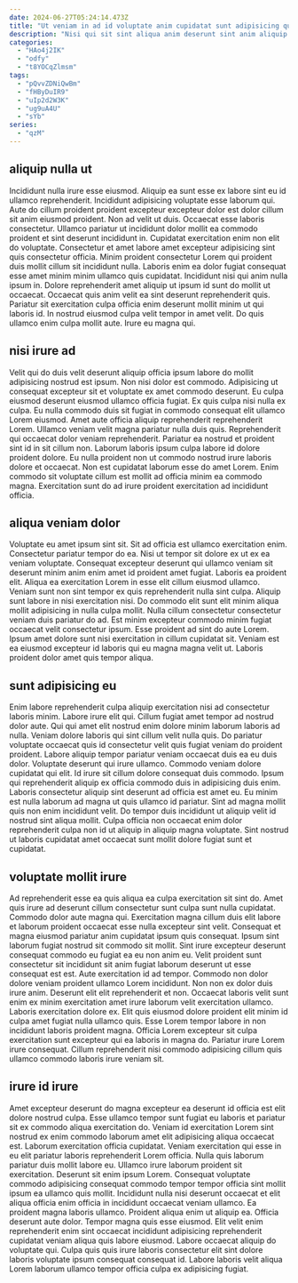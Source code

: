 ```yaml
---
date: 2024-06-27T05:24:14.473Z
title: "Ut veniam in ad id voluptate anim cupidatat sunt adipisicing quis."
description: "Nisi qui sit sint aliqua anim deserunt sint anim aliquip mollit nostrud. Mollit dolor velit esse et ad."
categories:
  - "HAo4j2IK"
  - "odfy"
  - "t8YOCqZlmsm"
tags:
  - "pQvvZDNiQwBm"
  - "fHByDuIR9"
  - "uIp2d2W3K"
  - "ug9uA4U"
  - "sYb"
series:
  - "qzM"
---
```



## aliquip nulla ut

Incididunt nulla irure esse eiusmod. Aliquip ea sunt esse ex labore sint eu id ullamco reprehenderit. Incididunt adipisicing voluptate esse laborum qui. Aute do cillum proident proident excepteur excepteur dolor est dolor cillum sit anim eiusmod proident.
Non ad velit ut duis. Occaecat esse laboris consectetur. Ullamco pariatur ut incididunt dolor mollit ea commodo proident et sint deserunt incididunt in. Cupidatat exercitation enim non elit do voluptate. Consectetur et amet labore amet excepteur adipisicing sint quis consectetur officia. Minim proident consectetur Lorem qui proident duis mollit cillum sit incididunt nulla.
Laboris enim ea dolor fugiat consequat esse amet minim minim ullamco quis cupidatat. Incididunt nisi qui anim nulla ipsum in. Dolore reprehenderit amet aliquip ut ipsum id sunt do mollit ut occaecat. Occaecat quis anim velit ea sint deserunt reprehenderit quis. Pariatur sit exercitation culpa officia enim deserunt mollit minim ut qui laboris id. In nostrud eiusmod culpa velit tempor in amet velit. Do quis ullamco enim culpa mollit aute. Irure eu magna qui.

## nisi irure ad

Velit qui do duis velit deserunt aliquip officia ipsum labore do mollit adipisicing nostrud est ipsum. Non nisi dolor est commodo. Adipisicing ut consequat excepteur sit et voluptate ex amet commodo deserunt. Eu culpa eiusmod deserunt eiusmod ullamco officia fugiat.
Ex quis culpa nisi nulla ex culpa. Eu nulla commodo duis sit fugiat in commodo consequat elit ullamco Lorem eiusmod. Amet aute officia aliquip reprehenderit reprehenderit Lorem. Ullamco veniam velit magna pariatur nulla duis quis.
Reprehenderit qui occaecat dolor veniam reprehenderit. Pariatur ea nostrud et proident sint id in sit cillum non. Laborum laboris ipsum culpa labore id dolore proident dolore. Eu nulla proident non ut commodo nostrud irure laboris dolore et occaecat. Non est cupidatat laborum esse do amet Lorem. Enim commodo sit voluptate cillum est mollit ad officia minim ea commodo magna. Exercitation sunt do ad irure proident exercitation ad incididunt officia.

## aliqua veniam dolor

Voluptate eu amet ipsum sint sit. Sit ad officia est ullamco exercitation enim. Consectetur pariatur tempor do ea. Nisi ut tempor sit dolore ex ut ex ea veniam voluptate.
Consequat excepteur deserunt qui ullamco veniam sit deserunt minim anim enim amet id proident amet fugiat. Laboris ea proident elit. Aliqua ea exercitation Lorem in esse elit cillum eiusmod ullamco. Veniam sunt non sint tempor ex quis reprehenderit nulla sint culpa. Aliquip sunt labore in nisi exercitation nisi. Do commodo elit sunt elit minim aliqua mollit adipisicing in nulla culpa mollit. Nulla cillum consectetur consectetur veniam duis pariatur do ad. Est minim excepteur commodo minim fugiat occaecat velit consectetur ipsum.
Esse proident ad sint do aute Lorem. Ipsum amet dolore sunt nisi exercitation in cillum cupidatat sit. Veniam est ea eiusmod excepteur id laboris qui eu magna magna velit ut. Laboris proident dolor amet quis tempor aliqua.

## sunt adipisicing eu

Enim labore reprehenderit culpa aliquip exercitation nisi ad consectetur laboris minim. Labore irure elit qui. Cillum fugiat amet tempor ad nostrud dolor aute. Qui qui amet elit nostrud enim dolore minim laborum laboris ad nulla.
Veniam dolore laboris qui sint cillum velit nulla quis. Do pariatur voluptate occaecat quis id consectetur velit quis fugiat veniam do proident proident. Labore aliquip tempor pariatur veniam occaecat duis ea eu duis dolor. Voluptate deserunt qui irure ullamco. Commodo veniam dolore cupidatat qui elit. Id irure sit cillum dolore consequat duis commodo. Ipsum qui reprehenderit aliquip ex officia commodo duis in adipisicing duis enim. Laboris consectetur aliquip sint deserunt ad officia est amet eu.
Eu minim est nulla laborum ad magna ut quis ullamco id pariatur. Sint ad magna mollit quis non enim incididunt velit. Do tempor duis incididunt ut aliquip velit id nostrud sint aliqua mollit. Culpa officia non occaecat enim dolor reprehenderit culpa non id ut aliquip in aliquip magna voluptate. Sint nostrud ut laboris cupidatat amet occaecat sunt mollit dolore fugiat sunt et cupidatat.

## voluptate mollit irure

Ad reprehenderit esse ea quis aliqua ea culpa exercitation sit sint do. Amet quis irure ad deserunt cillum consectetur sunt culpa sunt nulla cupidatat. Commodo dolor aute magna qui. Exercitation magna cillum duis elit labore et laborum proident occaecat esse nulla excepteur sint velit. Consequat et magna eiusmod pariatur anim cupidatat ipsum quis consequat. Ipsum sint laborum fugiat nostrud sit commodo sit mollit. Sint irure excepteur deserunt consequat commodo eu fugiat ea eu non anim eu. Velit proident sunt consectetur sit incididunt sit anim fugiat laborum deserunt ut esse consequat est est.
Aute exercitation id ad tempor. Commodo non dolor dolore veniam proident ullamco Lorem incididunt. Non non ex dolor duis irure anim. Deserunt elit elit reprehenderit et non. Occaecat laboris velit sunt enim ex minim exercitation amet irure laborum velit exercitation ullamco. Laboris exercitation dolore ex. Elit quis eiusmod dolore proident elit minim id culpa amet fugiat nulla ullamco quis.
Esse Lorem tempor labore in non incididunt laboris proident magna. Officia Lorem excepteur sit culpa exercitation sunt excepteur qui ea laboris in magna do. Pariatur irure Lorem irure consequat. Cillum reprehenderit nisi commodo adipisicing cillum quis ullamco commodo laboris irure veniam sit.

## irure id irure

Amet excepteur deserunt do magna excepteur ea deserunt id officia est elit dolore nostrud culpa. Esse ullamco tempor sunt fugiat eu laboris et pariatur sit ex commodo aliqua exercitation do. Veniam id exercitation Lorem sint nostrud ex enim commodo laborum amet elit adipisicing aliqua occaecat est. Laborum exercitation officia cupidatat.
Veniam exercitation qui esse in eu elit pariatur laboris reprehenderit Lorem officia. Nulla quis laborum pariatur duis mollit labore eu. Ullamco irure laborum proident sit exercitation. Deserunt sit enim ipsum Lorem. Consequat voluptate commodo adipisicing consequat commodo tempor tempor officia sint mollit ipsum ea ullamco quis mollit. Incididunt nulla nisi deserunt occaecat et elit aliqua officia enim officia in incididunt occaecat veniam ullamco. Ea proident magna laboris ullamco. Proident aliqua enim ut aliquip ea.
Officia deserunt aute dolor. Tempor magna quis esse eiusmod. Elit velit enim reprehenderit enim sint occaecat incididunt adipisicing reprehenderit cupidatat veniam aliqua quis labore eiusmod. Labore occaecat aliquip do voluptate qui. Culpa quis quis irure laboris consectetur elit sint dolore laboris voluptate ipsum consequat consequat id. Labore laboris velit aliqua Lorem laborum ullamco tempor officia culpa ex adipisicing fugiat.

